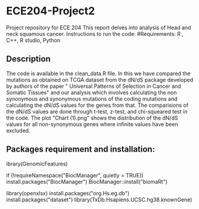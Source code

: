 # ECE204-Project2
Project repository for ECE 204
This report delves into analysis of Head and neck squamous cancer.
Instructions to run the code:
#Requirements:
R , C++, R studio, Python

## Description
The code is available in the clean_data.R file. In this we have compared the mutations as obtained on TCGA dataset from the dN/dS package developed by authors of the paper " Universal Patterns of Selection in Cancer and Somatic Tissues" and our analysis which involves calculating the non synonymous and synonymous mutations of the coding mutations and calculating the dN/dS values for the genes from that. The comparisions of the dN/dS values are done through t-test, z-test, and chi-squeared test in the code. The plot "Chart (1).png" shows the distribution of the dN/dS values for all non-synonymous genes where infinite values have been excluded. 

## Packages requirement and installation:

ibrary(GenomicFeatures)

if (!requireNamespace("BiocManager", quietly = TRUE))
    install.packages("BiocManager")
BiocManager::install("biomaRt")

library(openxlsx)
install.packages("org.Hs.eg.db")
install.packages("dataset")
library(TxDb.Hsapiens.UCSC.hg38.knownGene)


